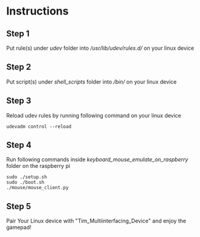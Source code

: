 # Instructions
## Step 1
Put rule(s) under *udev* folder into */usr/lib/udev/rules.d/* on your linux device

## Step 2
Put script(s) under *shell_scripts* folder into */bin/* on your linux device

## Step 3
Reload udev rules by running following command on your linux device
```
udevadm control --reload
```

## Step 4
Run following commands inside *keyboard_mouse_emulate_on_raspberry* folder on the raspberry pi
```
sudo ./setup.sh
sudo ./boot.sh
./mouse/mouse_client.py
```

## Step 5
Pair Your Linux device with "Tim_Multiinterfacing_Device" and enjoy the gamepad!